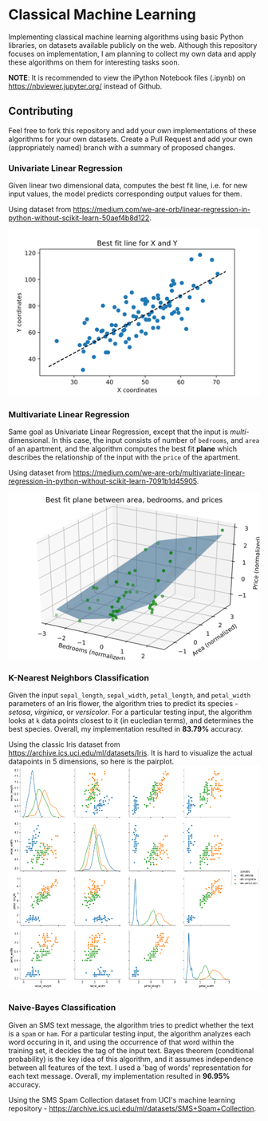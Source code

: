 # Classical Machine Learning

Implementing classical machine learning algorithms using basic Python libraries, on datasets available publicly on the web. Although this repository focuses on implementation, I am planning to collect my own data and apply these algorithms on them for interesting tasks soon.

__NOTE__: It is recommended to view the iPython Notebook files (.ipynb) on https://nbviewer.jupyter.org/ instead of Github.

## Contributing

Feel free to fork this repository and add your own implementations of these algorithms for your own datasets. Create a Pull Request and add your own (appropriately named) branch with a summary of proposed changes.

### Univariate Linear Regression

Given linear two dimensional data, computes the best fit line, i.e. for new input values, the model predicts corresponding output values for them. 

Using dataset from https://medium.com/we-are-orb/linear-regression-in-python-without-scikit-learn-50aef4b8d122.

![Univariate Linear Regression](result-plots/univariate_linear_regression.svg)

### Multivariate Linear Regression

Same goal as Univariate Linear Regression, except that the input is _multi_-dimensional. In this case, the input consists of number of `bedrooms`, and `area` of an apartment, and the algorithm computes the best fit __plane__ which describes the relationship of the input with the `price` of the apartment.

Using dataset from https://medium.com/we-are-orb/multivariate-linear-regression-in-python-without-scikit-learn-7091b1d45905.

![Multivariate Linear Regression](result-plots/multivariate_linear_regression.svg)

### K-Nearest Neighbors Classification

Given the input `sepal_length`, `sepal_width`, `petal_length`, and `petal_width` parameters of an Iris flower, the algorithm tries to predict its species - _setosa_, _virginica_, or _versicolor_. For a particular testing input, the algorithm looks at `k` data points closest to it (in eucledian terms), and determines the best species. Overall, my implementation resulted in __83.79%__ accuracy.

Using the classic Iris dataset from https://archive.ics.uci.edu/ml/datasets/Iris.
It is hard to visualize the actual datapoints in 5 dimensions, so here is the pairplot.
![K-Nearest Neighbors](result-plots/knn_classification.png)

### Naive-Bayes Classification

Given an SMS text message, the algorithm tries to predict whether the text is a `spam` or `ham`. For a particular testing input, the algorithm analyzes each word occuring in it, and using the occurrence of that word within the training set, it decides the tag of the input text. Bayes theorem (conditional probability) is the key idea of this algorithm, and it assumes independence between all features of the text. I used a 'bag of words' representation for each text message. Overall, my implementation resulted in __96.95%__ accuracy.

Using the SMS Spam Collection dataset from UCI's machine learning repository - https://archive.ics.uci.edu/ml/datasets/SMS+Spam+Collection.
